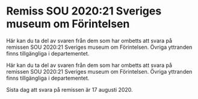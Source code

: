 # Remiss SOU 2020:21 Sveriges museum om Förintelsen

Här kan du ta del av svaren från dem som har ombetts att svara på remissen SOU 2020:21 Sveriges museum om Förintelsen. Övriga yttranden finns tillgängliga i departementet.

Här kan du ta del av svaren från dem som har ombetts att svara på remissen SOU 2020:21 Sveriges museum om Förintelsen. Övriga yttranden finns tillgängliga i departementet.

Sista dag att svara på remissen är 17 augusti 2020.
